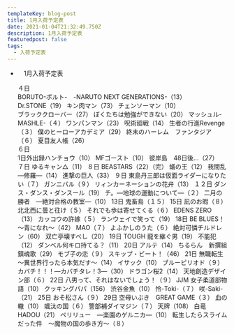 ```yaml
---
templateKey: blog-post
title: 1月入荷予定表
date: 2021-01-04T21:32:49.750Z
description: 1月入荷予定表
featuredpost: false
tags:
  - 入荷予定表
---
```

* 　1月入荷予定表
  	
  ４日	\
  BORUTO-ボルト-　-NARUTO NEXT GENERATIONS-（13）\
  Dr.STONE（19）
  キン肉マン（73）
  チェンソーマン（10）\
  ブラッククローバー（27）
  ぼくたちは勉強ができない（20）
  マッシュル-MASHLE-（４）
  ワンパンマン（23）
  呪術廻戦（14）
  生者の行進Revenge（３）
  僕のヒーローアカデミア（29）
  終末のハーレム　ファンタジア（６）
  夏目友人帳（26）
  \
  ６日	\
  1日外出録ハンチョウ（10）
  MFゴースト（10）
  彼岸島　48日後…（27）
  \
  ７日	ゆるキャン△（11）
  ８日	BEASTARS（22）（完）
  	蟻の王（12）
  	我間乱―修羅―（14）
  	進撃の巨人（33）
  ９日	東島丹三郎は仮面ライダーになりたい（７）
  	ガンニバル（９）
  	リィンカーネーションの花弁（13）
  １２日	ダンス・ダンス・ダンスール（19）
  	チ。―地球の運動について―（２）
  	二月の勝者　―絶対合格の教室―（10）
  13日	鬼畜島（１５）
  15日	凪のお暇（８）
  	北北西に曇と往け（５）
  	それでも歩は寄せてくる（６）
  	EDENS ZERO（13）
  	カッコウの許嫁（５）
  	ランウェイで笑って（19）
  18日	BE BLUES！～青になれ～（42）
  	MAO（７）
  	よふかしのうた（６）
  	絶対可憐チルドレン（60）
  	双亡亭壊すべし（20）
  19日	TOUGH 龍を継ぐ男（19）
  	不能犯（12）
  	ダンベル何キロ持てる？（11）
  20日	アルテ（14）
  	ちるらん　新撰組鎮魂歌（29）
  	モブ子の恋（９）
  	スキップ・ビート！（46）
  21日	無職転生～異世界行ったら本気だす～（14）
  	イサック（10）
  	ブルーピリオド（９）
  	カバチ！！！―カバチタレ！3―（30）
  	ドラゴン桜2（14）
  	天地創造デザイン部（６）
  22日	八男って、それはないでしょう！（９）
  	JJM 女子柔道部物語（10）
  	クッキングパパ（156）
  	渋谷金魚（10）
  	怜-Toki-（７）
  	咲-Saki-（21）
  25日	おそ松さん（９）
  29日	空母いぶき　GREAT GAME（３）
  	血の轍（10）
  	颯汰の国（６）
  	警部補ダイマジン（７）
  	天牌（108）
  	白竜HADOU（21）
  	ペリリュー　―楽園のゲルニカ―（10）
  	転生したらスライムだった件　～魔物の国の歩き方～（８）